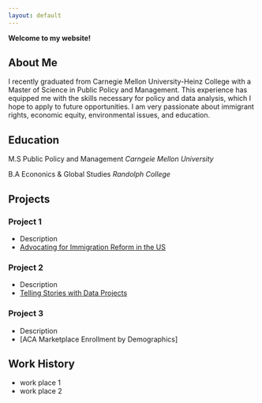 ```yaml
---
layout: default
---
```


<link rel="stylesheet" href="{{ '/assets/css/style.css' | relative_url }}">




**Welcome to my website!**

## About Me

I recently graduated from Carnegie Mellon University-Heinz College with a Master of Science in Public Policy and Management. This experience has equipped me with the skills necessary for policy and data analysis, which I hope to apply to future opportunities. I am very passionate about immigrant rights, economic equity, environmental issues, and education. 

## Education
M.S Public Policy and Management
*Carngeie Mellon University*

B.A Econonics & Global Studies
*Randolph College*

## Projects
### Project 1
- Description
- [Advocating for Immigration Reform in the US](https://carnegiemellon.shorthandstories.com/undocumented-realities-advocating-for-immigration-reform-in-the-u-s/index.html)

### Project 2
- Description
- [Telling Stories with Data Projects](https://nataliah24.github.io/Hernandez-Berrios-Portfolio/)

  
### Project 3
- Description
- [ACA Marketplace Enrollment by Demographics]
  
## Work History
- work place 1
- work place 2
